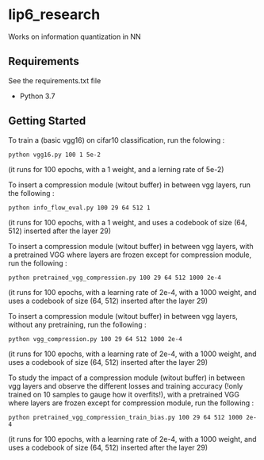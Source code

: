 # lip6_research
Works on information quantization in NN

## Requirements

See the requirements.txt file
+ Python 3.7

## Getting Started

To train a (basic vgg16) on cifar10 classification, run the folowing :

	python vgg16.py 100 1 5e-2
 (it runs for 100 epochs, with a 1 weight, and a lerning rate of 5e-2)

To insert a compression module (witout buffer) in between vgg layers, run the following :

	python info_flow_eval.py 100 29 64 512 1
 (it runs for 100 epochs, with a 1 weight, and uses a codebook of size (64, 512) inserted after the layer 29)

To insert a compression module (witout buffer) in between vgg layers, with a pretrained VGG where layers are frozen except for compression module, run the following :

	python pretrained_vgg_compression.py 100 29 64 512 1000 2e-4
 (it runs for 100 epochs, with a learning rate of 2e-4, with a 1000 weight, and uses a codebook of size (64, 512) inserted after the layer 29)
 
To insert a compression module (witout buffer) in between vgg layers, without any pretraining, run the following :

	python vgg_compression.py 100 29 64 512 1000 2e-4
 (it runs for 100 epochs, with a learning rate of 2e-4, with a 1000 weight, and uses a codebook of size (64, 512) inserted after the layer 29)

To study the impact of a compression module (witout buffer) in between vgg layers and observe the different losses and training accuracy (!only trained on 10 samples to gauge how it overfits!), with a pretrained VGG where layers are frozen except for compression module, run the following :

	python pretrained_vgg_compression_train_bias.py 100 29 64 512 1000 2e-4
 (it runs for 100 epochs, with a learning rate of 2e-4, with a 1000 weight, and uses a codebook of size (64, 512) inserted after the layer 29)

